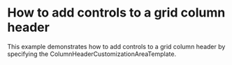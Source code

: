 # How to add controls to a grid column header


<p>This example demonstrates how to add controls to a grid column header by specifying the ColumnHeaderCustomizationAreaTemplate.</p>

<br/>


